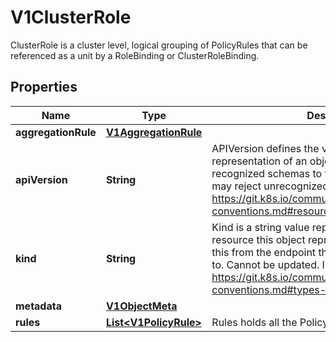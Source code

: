 

# V1ClusterRole

ClusterRole is a cluster level, logical grouping of PolicyRules that can be referenced as a unit by a RoleBinding or ClusterRoleBinding.
## Properties

Name | Type | Description | Notes
------------ | ------------- | ------------- | -------------
**aggregationRule** | [**V1AggregationRule**](V1AggregationRule.md) |  |  [optional]
**apiVersion** | **String** | APIVersion defines the versioned schema of this representation of an object. Servers should convert recognized schemas to the latest internal value, and may reject unrecognized values. More info: https://git.k8s.io/community/contributors/devel/api-conventions.md#resources |  [optional]
**kind** | **String** | Kind is a string value representing the REST resource this object represents. Servers may infer this from the endpoint the client submits requests to. Cannot be updated. In CamelCase. More info: https://git.k8s.io/community/contributors/devel/api-conventions.md#types-kinds |  [optional]
**metadata** | [**V1ObjectMeta**](V1ObjectMeta.md) |  |  [optional]
**rules** | [**List&lt;V1PolicyRule&gt;**](V1PolicyRule.md) | Rules holds all the PolicyRules for this ClusterRole |  [optional]



